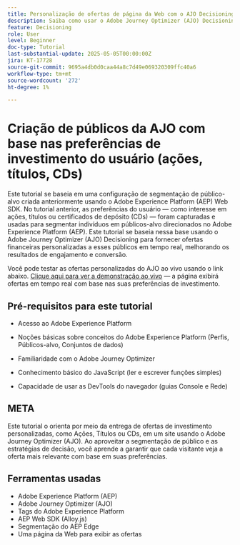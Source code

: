 ```yaml
---
title: Personalização de ofertas de página da Web com o AJO Decisioning com base no público-alvo
description: Saiba como usar o Adobe Journey Optimizer (AJO) Decisioning para fornecer ofertas personalizadas em uma página da Web aproveitando a segmentação de público incorporada no Adobe Experience Platform (AEP).
feature: Decisioning
role: User
level: Beginner
doc-type: Tutorial
last-substantial-update: 2025-05-05T00:00:00Z
jira: KT-17728
source-git-commit: 9695a4db0d0caa44a8c7d49e069320309ffc40a6
workflow-type: tm+mt
source-wordcount: '272'
ht-degree: 1%

---
```



# Criação de públicos da AJO com base nas preferências de investimento do usuário (ações, títulos, CDs)

Este tutorial se baseia em uma configuração de segmentação de público-alvo criada anteriormente usando o Adobe Experience Platform (AEP) Web SDK. No tutorial anterior, as preferências do usuário — como interesse em ações, títulos ou certificados de depósito (CDs) — foram capturadas e usadas para segmentar indivíduos em públicos-alvo direcionados no Adobe Experience Platform (AEP). Este tutorial se baseia nessa base usando o Adobe Journey Optimizer (AJO) Decisioning para fornecer ofertas financeiras personalizadas a esses públicos em tempo real, melhorando os resultados de engajamento e conversão.

Você pode testar as ofertas personalizadas do AJO ao vivo usando o link abaixo.
[Clique aqui para ver a demonstração ao vivo](https://gbedekar489.github.io/finwise/welcome.html) — a página exibirá ofertas em tempo real com base nas suas preferências de investimento.

## Pré-requisitos para este tutorial

* Acesso ao Adobe Experience Platform

* Noções básicas sobre conceitos do Adobe Experience Platform (Perfis, Públicos-alvo, Conjuntos de dados)

* Familiaridade com o Adobe Journey Optimizer

* Conhecimento básico do JavaScript (ler e escrever funções simples)

* Capacidade de usar as DevTools do navegador (guias Console e Rede)


## META

Este tutorial o orienta por meio da entrega de ofertas de investimento personalizadas, como Ações, Títulos ou CDs, em um site usando o Adobe Journey Optimizer (AJO). Ao aproveitar a segmentação de público e as estratégias de decisão, você aprende a garantir que cada visitante veja a oferta mais relevante com base em suas preferências.

## Ferramentas usadas

* Adobe Experience Platform (AEP)
* Adobe Journey Optimizer (AJO)
* Tags do Adobe Experience Platform
* AEP Web SDK (Alloy.js)
* Segmentação do AEP Edge
* Uma página da Web para exibir as ofertas





